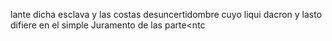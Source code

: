 lante dicha esclava y las costas desuncertidombre cuyo liqui
dacron y lasto difiere en el simple Juramento de las parte<ntc